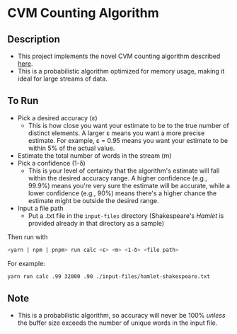# CVM Counting Algorithm

## Description

- This project implements the novel CVM counting algorithm described [here](https://www.quantamagazine.org/computer-scientists-invent-an-efficient-new-way-to-count-20240516/).
- This is a probabilistic algorithm optimized for memory usage, making it ideal for large streams of data.

## To Run
- Pick a desired accuracy (ε)
  - This is how close you want your estimate to be to the true number of distinct elements. A larger ε means you want a more precise estimate. For example, ε = 0.95 means you want your estimate to be within 5% of the actual value.
- Estimate the total number of words in the stream (m)
- Pick a confidence (1-δ)
  - This is your level of certainty that the algorithm's estimate will fall within the desired accuracy range. A higher confidence (e.g., 99.9%) means you're very sure the estimate will be accurate, while a lower confidence (e.g., 90%) means there's a higher chance the estimate might be outside the desired range.
- Input a file path
  - Put a .txt file in the `input-files` directory (Shakespeare's _Hamlet_ is provided already in that directory as a sample)

Then run with
```zsh
<yarn | npm | pnpm> run calc <ε> <m> <1-δ> <file path>
```

For example:
```zsh
yarn run calc .99 32000 .90 ./input-files/hamlet-shakespeare.txt
```

## Note
- This is a probabilistic algorithm, so accuracy will never be 100% _unless_ the buffer size exceeds the number of unique words in the input file.
